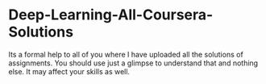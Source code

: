 # Deep-Learning-All-Coursera-Solutions
Its a formal help to all of you where I have uploaded all the solutions of assignments. You should use just a glimpse to understand that and nothing else. It may affect your skills as well.
